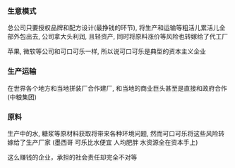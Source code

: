 ### 生意模式

总公司只要授权品牌和配方设计(最挣钱的环节), 将生产和运输等粗活儿累活儿全部外包出去, 公司拿大头利润, 且轻资产, 同时将原料涨价等风险也转嫁给了代工厂

苹果, 微软等公司和可口可乐一样, 所以说可口可乐是典型的资本主义企业

### 生产运输

在世界各个地方和当地拼装厂合作建厂, 和当地的商业巨头甚至是直接和政府合作(中粮集团)

### 原料

生产中的水, 糖浆等原材料获取将带来各种环境问题, 然而可口可乐将这些风险转嫁给了生产厂家
(墨西哥 可乐比水便宜 人均肥胖 水资源全在资本手上)

这么赚钱的企业，承担的社会责任却完全不对等
